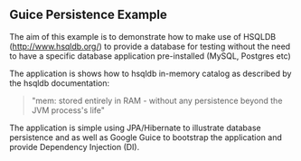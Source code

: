 ## Guice Persistence Example

The aim of this example is to demonstrate how to make use of HSQLDB (http://www.hsqldb.org/) to provide a database for
testing without the need to have a specific database application pre-installed (MySQL, Postgres etc)

The application is shows how to hsqldb in-memory catalog as described by the hsqldb documentation:

> "mem: stored entirely in RAM - without any persistence beyond the JVM process's life"

The application is simple using JPA/Hibernate to illustrate database persistence and as well as
Google Guice to bootstrap the application and provide Dependency Injection (DI).

